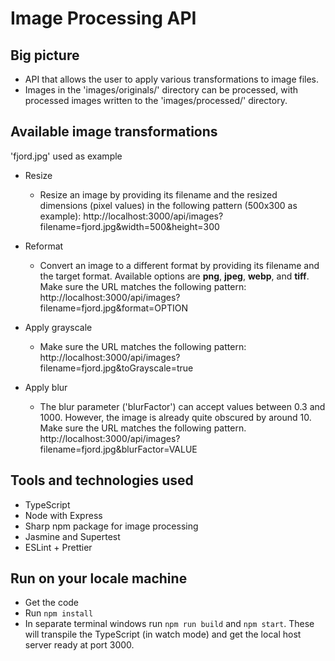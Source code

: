 # Image Processing API

## Big picture

- API that allows the user to apply various transformations to image files.
- Images in the 'images/originals/' directory can be processed, with processed images written to the 'images/processed/' directory.

## Available image transformations

'fjord.jpg' used as example

- Resize

  - Resize an image by providing its filename and the resized dimensions (pixel values) in the following pattern (500x300 as example):
    http://localhost:3000/api/images?filename=fjord.jpg&width=500&height=300

- Reformat
  - Convert an image to a different format by providing its filename and the target format. Available options are **png**, **jpeg**, **webp**, and **tiff**. Make sure the URL matches the following pattern:
    http://localhost:3000/api/images?filename=fjord.jpg&format=OPTION
- Apply grayscale

  - Make sure the URL matches the following pattern: http://localhost:3000/api/images?filename=fjord.jpg&toGrayscale=true

- Apply blur
  - The blur parameter ('blurFactor') can accept values between 0.3 and 1000. However, the image is already quite obscured by around 10. Make sure the URL matches the following pattern.
    http://localhost:3000/api/images?filename=fjord.jpg&blurFactor=VALUE

## Tools and technologies used

- TypeScript
- Node with Express
- Sharp npm package for image processing
- Jasmine and Supertest
- ESLint + Prettier

## Run on your locale machine

- Get the code
- Run `npm install`
- In separate terminal windows run `npm run build` and `npm start`. These will transpile the TypeScript (in watch mode) and get the local host server ready at port 3000.
